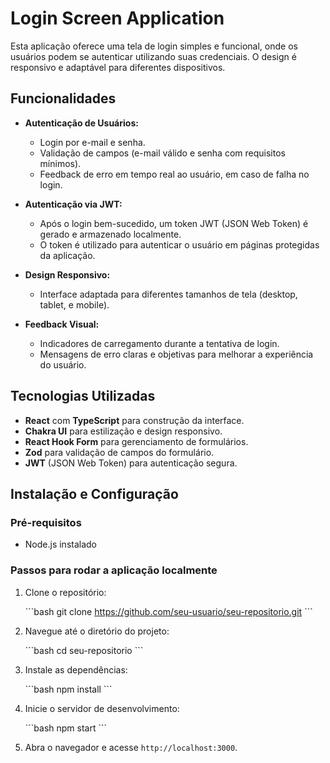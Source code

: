# Login Screen Application

Esta aplicação oferece uma tela de login simples e funcional, onde os usuários podem se autenticar utilizando suas credenciais. O design é responsivo e adaptável para diferentes dispositivos.

## Funcionalidades

- **Autenticação de Usuários:**
  - Login por e-mail e senha.
  - Validação de campos (e-mail válido e senha com requisitos mínimos).
  - Feedback de erro em tempo real ao usuário, em caso de falha no login.

- **Autenticação via JWT:**
  - Após o login bem-sucedido, um token JWT (JSON Web Token) é gerado e armazenado localmente.
  - O token é utilizado para autenticar o usuário em páginas protegidas da aplicação.

- **Design Responsivo:**
  - Interface adaptada para diferentes tamanhos de tela (desktop, tablet, e mobile).

- **Feedback Visual:**
  - Indicadores de carregamento durante a tentativa de login.
  - Mensagens de erro claras e objetivas para melhorar a experiência do usuário.

## Tecnologias Utilizadas

- **React** com **TypeScript** para construção da interface.
- **Chakra UI** para estilização e design responsivo.
- **React Hook Form** para gerenciamento de formulários.
- **Zod** para validação de campos do formulário.
- **JWT** (JSON Web Token) para autenticação segura.

## Instalação e Configuração

### Pré-requisitos

- Node.js instalado

### Passos para rodar a aplicação localmente

1. Clone o repositório:

   \`\`\`bash
   git clone https://github.com/seu-usuario/seu-repositorio.git
   \`\`\`

2. Navegue até o diretório do projeto:

   \`\`\`bash
   cd seu-repositorio
   \`\`\`

3. Instale as dependências:

   \`\`\`bash
   npm install
   \`\`\`

4. Inicie o servidor de desenvolvimento:

   \`\`\`bash
   npm start
   \`\`\`

5. Abra o navegador e acesse `http://localhost:3000`.
